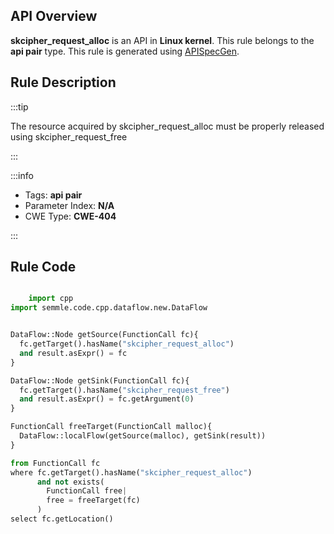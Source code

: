 ---
---


## API Overview
**skcipher_request_alloc** is an API in **Linux kernel**. This rule belongs to the **api pair** type. This rule is generated using [APISpecGen](../../tools/APISpecGen).
## Rule Description

:::tip

The resource acquired by skcipher_request_alloc must be properly released using skcipher_request_free

:::

:::info

- Tags: **api pair**
- Parameter Index: **N/A**
- CWE Type: **CWE-404**

:::

## Rule Code
```python

    import cpp
import semmle.code.cpp.dataflow.new.DataFlow


DataFlow::Node getSource(FunctionCall fc){
  fc.getTarget().hasName("skcipher_request_alloc")
  and result.asExpr() = fc
}

DataFlow::Node getSink(FunctionCall fc){
  fc.getTarget().hasName("skcipher_request_free")
  and result.asExpr() = fc.getArgument(0)
}

FunctionCall freeTarget(FunctionCall malloc){
  DataFlow::localFlow(getSource(malloc), getSink(result))
}

from FunctionCall fc
where fc.getTarget().hasName("skcipher_request_alloc")
      and not exists(
        FunctionCall free| 
        free = freeTarget(fc)
      )
select fc.getLocation()

    
```